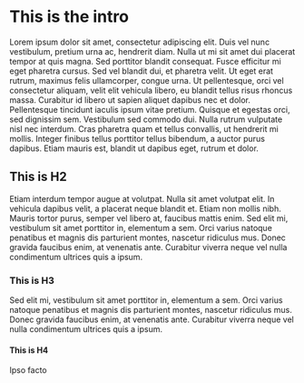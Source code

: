 # This is the intro

Lorem ipsum dolor sit amet, consectetur adipiscing elit. Duis vel nunc vestibulum, pretium urna ac, hendrerit diam. Nulla ut mi sit amet dui placerat tempor at quis magna. Sed porttitor blandit consequat. Fusce efficitur mi eget pharetra cursus. Sed vel blandit dui, et pharetra velit. Ut eget erat rutrum, maximus felis ullamcorper, congue urna. Ut pellentesque, orci vel consectetur aliquam, velit elit vehicula libero, eu blandit tellus risus rhoncus massa. Curabitur id libero ut sapien aliquet dapibus nec et dolor. Pellentesque tincidunt iaculis ipsum vitae pretium. Quisque et egestas orci, sed dignissim sem. Vestibulum sed commodo dui. Nulla rutrum vulputate nisl nec interdum. Cras pharetra quam et tellus convallis, ut hendrerit mi mollis. Integer finibus tellus porttitor tellus bibendum, a auctor purus dapibus. Etiam mauris est, blandit ut dapibus eget, rutrum et dolor.

## This is H2

Etiam interdum tempor augue at volutpat. Nulla sit amet volutpat elit. In vehicula dapibus velit, a placerat neque blandit et. Etiam non mollis nibh. Mauris tortor purus, semper vel libero at, faucibus mattis enim. Sed elit mi, vestibulum sit amet porttitor in, elementum a sem. Orci varius natoque penatibus et magnis dis parturient montes, nascetur ridiculus mus. Donec gravida faucibus enim, at venenatis ante. Curabitur viverra neque vel nulla condimentum ultrices quis a ipsum.

### This is H3

Sed elit mi, vestibulum sit amet porttitor in, elementum a sem. Orci varius natoque penatibus et magnis dis parturient montes, nascetur ridiculus mus. Donec gravida faucibus enim, at venenatis ante. Curabitur viverra neque vel nulla condimentum ultrices quis a ipsum.

#### This is H4

Ipso facto
